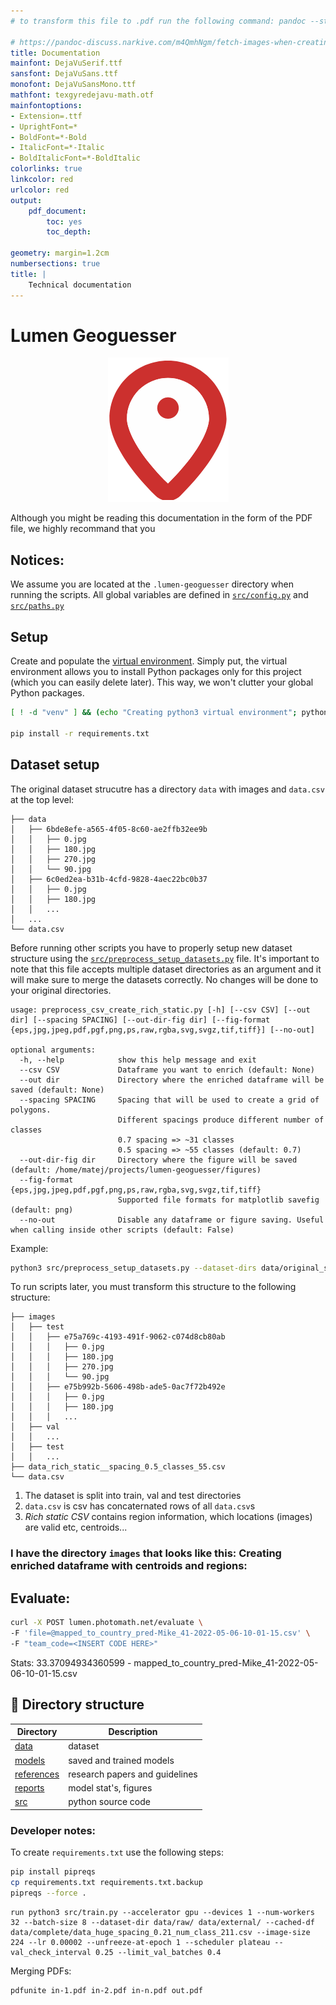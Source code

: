 ```yaml
---
# to transform this file to .pdf run the following command: pandoc --standalone --toc  docs/documentation.md --pdf-engine=xelatex --resource-path=docs -o docs/pdf-documentation.pdf

# https://pandoc-discuss.narkive.com/m4QmhNgm/fetch-images-when-creating-pdf
title: Documentation
mainfont: DejaVuSerif.ttf
sansfont: DejaVuSans.ttf
monofont: DejaVuSansMono.ttf 
mathfont: texgyredejavu-math.otf
mainfontoptions:
- Extension=.ttf
- UprightFont=*
- BoldFont=*-Bold
- ItalicFont=*-Italic
- BoldItalicFont=*-BoldItalic
colorlinks: true
linkcolor: red
urlcolor: red
output:
	pdf_document:
		toc: yes
		toc_depth:

geometry: margin=1.2cm
numbersections: true
title: |
	Technical documentation
---
```



# Lumen Geoguesser

<p align="center">
	<img src="readme-pics/geoguesser-logo.png"></img>
</p>

Although you might be reading this documentation in the form of the PDF file, we highly recommand that you  

## Notices:
We assume you are located at the `.lumen-geoguesser` directory when running the scripts.
All global variables are defined in [`src/config.py`](src/config.py) and [`src/paths.py`](src/utils_paths.py)

##  Setup
Create and populate the [virtual environment](https://docs.python.org/3/library/venv.html#:~:text=A%20virtual%20environment%20is%20a,part%20of%20your%20operating%20system). Simply put, the virtual environment allows you to install Python packages only for this project (which you can easily delete later). This way, we won't clutter your global Python packages.

```bash
[ ! -d "venv" ] && (echo "Creating python3 virtual environment"; python3 -m venv venv)

pip install -r requirements.txt
```


## Dataset setup

The original dataset strucutre has a directory `data` with images and `data.csv` at the top level:
```
├── data
│   ├── 6bde8efe-a565-4f05-8c60-ae2ffb32ee9b
│   │   ├── 0.jpg
│   │   ├── 180.jpg
│   │   ├── 270.jpg
│   │   └── 90.jpg
│   ├── 6c0ed2ea-b31b-4cfd-9828-4aec22bc0b37
│   │   ├── 0.jpg
│   │   ├── 180.jpg
│   │   ...
│   ...
└── data.csv
```

Before running other scripts you have to properly setup new dataset structure using the [`src/preprocess_setup_datasets.py`](src/preprocess_setup_datasets.py) file. It's important to note that this file accepts multiple dataset directories as an argument and it will make sure to merge the datasets correctly. No changes will be done to your original directories.

```
usage: preprocess_csv_create_rich_static.py [-h] [--csv CSV] [--out dir] [--spacing SPACING] [--out-dir-fig dir] [--fig-format {eps,jpg,jpeg,pdf,pgf,png,ps,raw,rgba,svg,svgz,tif,tiff}] [--no-out]

optional arguments:
  -h, --help            show this help message and exit
  --csv CSV             Dataframe you want to enrich (default: None)
  --out dir             Directory where the enriched dataframe will be saved (default: None)
  --spacing SPACING     Spacing that will be used to create a grid of polygons.
                        Different spacings produce different number of classes
                        0.7 spacing => ~31 classes
                        0.5 spacing => ~55 classes (default: 0.7)
  --out-dir-fig dir     Directory where the figure will be saved (default: /home/matej/projects/lumen-geoguesser/figures)
  --fig-format {eps,jpg,jpeg,pdf,pgf,png,ps,raw,rgba,svg,svgz,tif,tiff}
                        Supported file formats for matplotlib savefig (default: png)
  --no-out              Disable any dataframe or figure saving. Useful when calling inside other scripts (default: False)
```

Example:

```sh
python3 src/preprocess_setup_datasets.py --dataset-dirs data/original_subset data/external_subset --out-dir data/complete_subset
```

To run scripts later, you must transform this structure to the following structure:

```
├── images
│   ├── test
│   │   ├── e75a769c-4193-491f-9062-c074d8cb80ab
│   │   │   ├── 0.jpg
│   │   │   ├── 180.jpg
│   │   │   ├── 270.jpg
│   │   │   └── 90.jpg
│   │   ├── e75b992b-5606-498b-ade5-0ac7f72b492e
│   │   │   ├── 0.jpg
│   │   │   ├── 180.jpg
│   │   │   ...
│   ├── val
│   │   ...
│   ├── test
│   │   ...
├── data_rich_static__spacing_0.5_classes_55.csv
└── data.csv
```

1. The dataset is split into train, val and test directories
2. `data.csv` is csv has concaternated rows of all `data.csv`s
3. _Rich static CSV_ contains region information, which locations (images) are valid etc, centroids...





### I have the directory `images` that looks like this: Creating enriched dataframe with centroids and regions:



## Evaluate:
```sh
curl -X POST lumen.photomath.net/evaluate \
-F 'file=@mapped_to_country_pred-Mike_41-2022-05-06-10-01-15.csv' \
-F "team_code=<INSERT CODE HERE>"
```

Stats:
33.37094934360599 - mapped_to_country_pred-Mike_41-2022-05-06-10-01-15.csv 




## 📁 Directory structure

| Directory                   | Description                    |
| --------------------------- | ------------------------------ |
| [data](./data/)             | dataset                        |
| [models](./models/)         | saved and trained models       |
| [references](./references/) | research papers and guidelines |
| [reports](./reports/)       | model stat's, figures          |
| [src](./src/)               | python source code             |


### Developer notes:

To create `requirements.txt` use the following steps:

```sh
pip install pipreqs
cp requirements.txt requirements.txt.backup
pipreqs --force .
```


```
run python3 src/train.py --accelerator gpu --devices 1 --num-workers 32 --batch-size 8 --dataset-dir data/raw/ data/external/ --cached-df data/complete/data_huge_spacing_0.21_num_class_211.csv --image-size 224 --lr 0.00002 --unfreeze-at-epoch 1 --scheduler plateau --val_check_interval 0.25 --limit_val_batches 0.4
```

Merging PDFs:
```
pdfunite in-1.pdf in-2.pdf in-n.pdf out.pdf
```